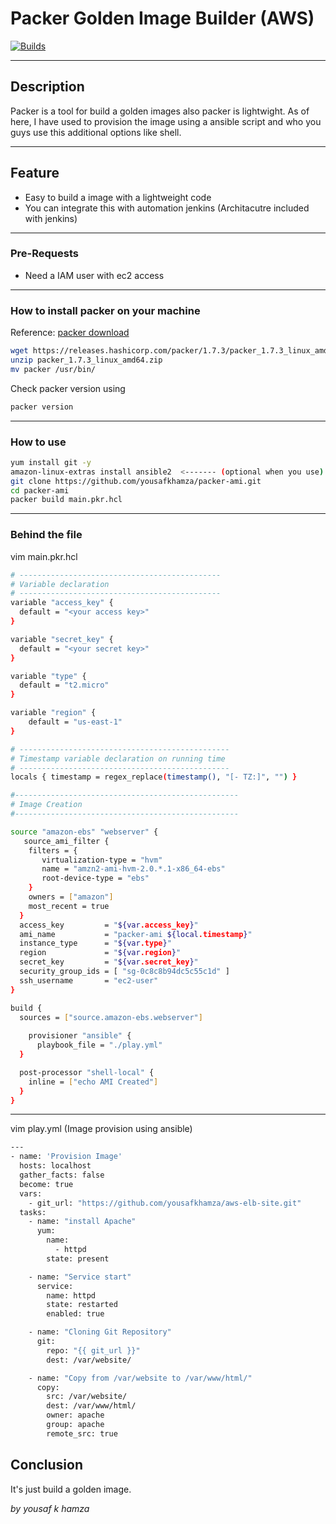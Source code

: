 # Packer Golden Image Builder (AWS)
[![Builds](https://travis-ci.org/joemccann/dillinger.svg?branch=master)](https://travis-ci.org/joemccann/dillinger)

---

## Description
Packer is a tool for build a golden images also packer is lightwight. As of here, I have used to provision the image using a ansible script and who you guys use this additional options like shell. 

----
## Feature

- Easy to build a image with a lightweight code 
- You can integrate this with automation jenkins (Architacutre included with jenkins)

-----

### Pre-Requests
- Need a IAM user with ec2 access 

-----
### How to install packer on your machine
Reference: [packer download](https://www.packer.io/downloads)
```sh
wget https://releases.hashicorp.com/packer/1.7.3/packer_1.7.3_linux_amd64.zip
unzip packer_1.7.3_linux_amd64.zip
mv packer /usr/bin/
```
Check packer version using
```sh
packer version
```
----

### How to use

```sh
yum install git -y
amazon-linux-extras install ansible2  <------- (optional when you use)
git clone https://github.com/yousafkhamza/packer-ami.git
cd packer-ami
packer build main.pkr.hcl
```
-----
### Behind the file
vim main.pkr.hcl
```sh
# ---------------------------------------------
# Variable declaration
# ---------------------------------------------
variable "access_key" {
  default = "<your access key>"
}

variable "secret_key" {
  default = "<your secret key>"
}

variable "type" {
  default = "t2.micro"
}

variable "region" {
    default = "us-east-1"
}

# -----------------------------------------------
# Timestamp variable declaration on running time
# -----------------------------------------------
locals { timestamp = regex_replace(timestamp(), "[- TZ:]", "") }

#--------------------------------------------------
# Image Creation 
#--------------------------------------------------

source "amazon-ebs" "webserver" {
   source_ami_filter {
    filters = {
       virtualization-type = "hvm"
       name = "amzn2-ami-hvm-2.0.*.1-x86_64-ebs"
       root-device-type = "ebs"
    }
    owners = ["amazon"]
    most_recent = true
  }
  access_key         = "${var.access_key}"
  ami_name           = "packer-ami ${local.timestamp}"
  instance_type      = "${var.type}"
  region             = "${var.region}"
  secret_key         = "${var.secret_key}"
  security_group_ids = [ "sg-0c8c8b94dc5c55c1d" ]
  ssh_username       = "ec2-user"
}

build {
  sources = ["source.amazon-ebs.webserver"]
  
    provisioner "ansible" {
      playbook_file = "./play.yml"
  }

  post-processor "shell-local" {
    inline = ["echo AMI Created"]
  }
}
```
----
vim play.yml (Image provision using ansible)
```sh
---
- name: 'Provision Image'
  hosts: localhost
  gather_facts: false
  become: true
  vars:
    - git_url: "https://github.com/yousafkhamza/aws-elb-site.git"
  tasks:
    - name: "install Apache"
      yum:
        name:
          - httpd
        state: present

    - name: "Service start"
      service:
        name: httpd
        state: restarted
        enabled: true

    - name: "Cloning Git Repository"
      git:
        repo: "{{ git_url }}"
        dest: /var/website/

    - name: "Copy from /var/website to /var/www/html/"
      copy:
        src: /var/website/
        dest: /var/www/html/
        owner: apache
        group: apache
        remote_src: true
```

## Conclusion
It's just build a golden image.

_by_
_yousaf k hamza_
